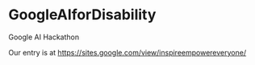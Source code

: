 # GoogleAIforDisability

Google AI Hackathon

Our entry is at 
https://sites.google.com/view/inspireempowereveryone/ 
